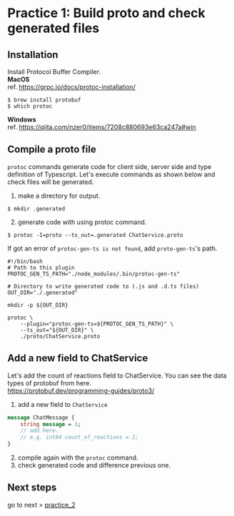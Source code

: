 # Practice 1: Build proto and check generated files

## Installation

Install Protocol Buffer Compiler.  
**MacOS**  
ref. https://grpc.io/docs/protoc-installation/

    $ brew install protobuf
    $ which protoc

**Windows**  
ref. https://qiita.com/nzer0/items/7208c880693e63ca247a#win

## Compile a proto file

`protoc` commands generate code for client side, server side and type definition of Typescript. Let's execute commands as shown below and check files will be generated.

1. make a directory for output.

```shell
$ mkdir .generated
```

2. generate code with using protoc command.

```shell
$ protoc -I=proto --ts_out=.generated ChatService.proto
```

If got an error of `protoc-gen-ts is not found`, add `proto-gen-ts`'s path.

```shell
#!/bin/bash
# Path to this plugin
PROTOC_GEN_TS_PATH="./node_modules/.bin/protoc-gen-ts"

# Directory to write generated code to (.js and .d.ts files)
OUT_DIR="./.generated"

mkdir -p ${OUT_DIR}

protoc \
    --plugin="protoc-gen-ts=${PROTOC_GEN_TS_PATH}" \
    --ts_out="${OUT_DIR}" \
    ./proto/ChatService.proto
```

## Add a new field to ChatService

Let's add the count of reactions field to ChatService. You can see the data types of protobuf from here.  
https://protobuf.dev/programming-guides/proto3/

1. add a new field to `ChatService`

```proto
message ChatMessage {
    string message = 1;
    // add here.
    // e.g. int64 count_of_reactions = 2;
}
```

2. compile again with the `protoc` command.
3. check generated code and difference previous one.

## Next steps

go to next > [practice_2](/practice_2/)
